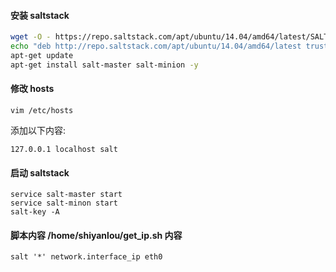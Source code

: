 #### 安装 saltstack

```bash
wget -O - https://repo.saltstack.com/apt/ubuntu/14.04/amd64/latest/SALTSTACK-GPG-KEY.pub | sudo apt-key add -
echo "deb http://repo.saltstack.com/apt/ubuntu/14.04/amd64/latest trusty main" | sudo tee /etc/apt/sources.list.d/saltstack.list
apt-get update
apt-get install salt-master salt-minion -y
```

#### 修改 hosts

```
vim /etc/hosts
```

添加以下内容:

```
127.0.0.1 localhost salt
```

#### 启动 saltstack

```
service salt-master start
service salt-minon start
salt-key -A
```


#### 脚本内容 /home/shiyanlou/get_ip.sh 内容

```
salt '*' network.interface_ip eth0
```
